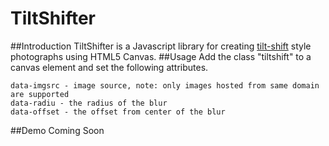 # TiltShifter
##Introduction
TiltShifter is a Javascript library for creating [tilt-shift](http://en.wikipedia.org/wiki/Tilt%E2%80%93shift_photography) style photographs using HTML5 Canvas.
##Usage
Add the class "tiltshift" to a canvas element and set the following attributes.
```
data-imgsrc - image source, note: only images hosted from same domain are supported
data-radiu - the radius of the blur
data-offset - the offset from center of the blur
```
##Demo
Coming Soon
